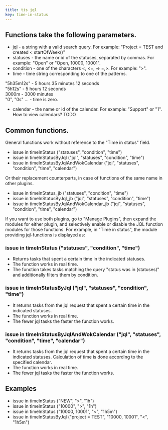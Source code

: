 ```yaml
---
title: tis jql
key: time-in-status
---
```


## Functions take the following parameters. ## 

* jql - a string with a valid search query. For example: "Project = TEST and created < startOfWeek()"
* statuses - the name or id of the statuses, separated by commas. For example: "Open" or "Open, 10000, 10001".
* condition - one of the characters <, <=, => =,>. For example: ">".
* time - time string corresponding to one of the patterns.

<div class="uk-alert-note" data-uk-alert="">
"5h35m12s" - 5 hours 35 minutes 12 seconds<br>
"5h12s" - 5 hours 12 seconds<br>
3000m - 3000 minutes<br>
"0", "0s" ... - time is zero.
</div>

* calendar - the name or id of the calendar. For example: "Support" or "1". How to view calendars? TODO

## Common functions. ## 

General functions work without reference to the "Time in status" field.
* issue in timeInStatus ("statuses", "condition", "time")
* issue in timeInStatusByJql ("jql", "statuses", "condition", "time")
* issue in timeInStatusByJqlAndWokCalendar ("jql", "statuses", "condition", "time", "calendar")

Or their replacement counterparts, in case of functions of the same name in other plugins.
* issue in timeInStatus_jb ("statuses", "condition", "time")
* issue in timeInStatusByJql_jb ("jql", "statuses", "condition", "time")
* issue in timeInStatusByJqlAndWokCalendar_jb ("jql", "statuses", "condition", "time", "calendar")

If you want to use both plugins, go to "Manage Plugins", then expand the modules for either plugin, and selectively enable or disable the JQL function modules for those functions. For example, in "Time in status", the module providing jql-functions is displayed as:

### issue in timeInStatus ("statuses", "condition", "time") ### 
* Returns tasks that spent a certain time in the indicated statuses.
* The function works in real time.
* The function takes tasks matching the query "status was in (statuses)" and additionally filters them by condition.

### issue in timeInStatusByJql ("jql", "statuses", "condition", "time") ###
* It returns tasks from the jql request that spent a certain time in the indicated statuses.
* The function works in real time.
* The fewer jql tasks the faster the function works.

### issue in timeInStatusByJqlAndWokCalendar ("jql", "statuses", "condition", "time", "calendar") ###
* It returns tasks from the jql request that spent a certain time in the indicated statuses. Calculation of time is done according to the specified calendar.
* The function works in real time.
* The fewer jql tasks the faster the function works.

## Examples ## 
* issue in timeInStatus ("NEW", ">", "1h")
* issue in timeInStatus ("10000", ">", "1h")
* issue in timeInStatus ("10000, 10001", "<", "1h5m")
* issue in timeInStatusByJql ("project = TEST", "10000, 10001", "<", "1h5m")